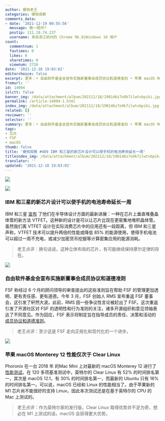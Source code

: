 ```yaml
---
author: 硬核老王
categories: 硬核观察
comments_data:
- date: '2021-12-19 00:55:56'
  message: 晚一周炸?
  postip: 112.10.74.237
  username: 来自浙江杭州的 Chrome 96.0|Windows 10 用户
count:
  commentnum: 1
  favtimes: 0
  likes: 0
  sharetimes: 0
  viewnum: 2716
date: '2021-12-18 19:03:02'
editorchoice: false
excerpt: 更多：• 自由软件基金会宣布实施新董事会成员协议和道德准则 • 苹果 macOS Monterey 12 性能仅次于 Clear Linux
fromurl: ''
id: 14094
islctt: false
banner_img: /data/attachment/album/202112/18/190146z7o9k7ilwtvbpiki.jpg
permalink: /article-14094-1.html
index_img: /data/attachment/album/202112/18/190146z7o9k7ilwtvbpiki.jpg
related: []
reviewer: ''
selector: ''
summary: 更多：• 自由软件基金会宣布实施新董事会成员协议和道德准则 • 苹果 macOS Monterey 12 性能仅次于 Clear Linux
tags:
- 芯片
- FSF
- macOS
thumb: false
title: '硬核观察 #489 IBM 和三星的新芯片设计可以使手机的电池寿命延长一周'
titleindex_img: /data/attachment/album/202112/18/190146z7o9k7ilwtvbpiki.jpg
translator: ''
updated: '2021-12-18 19:03:02'
---
```


![](/data/attachment/album/202112/18/190146z7o9k7ilwtvbpiki.jpg)


![](/data/attachment/album/202112/18/190203omzj15z4o7u2if9u.jpg)


### IBM 和三星的新芯片设计可以使手机的电池寿命延长一周


IBM 和三星 [宣布](https://www.theverge.com/2021/12/14/22834895/ibm-samsung-vtfet-transistor-technology-advancement-battery-life-smartphone-semiconductor) 了他们在半导体设计方面的最新进展：一种在芯片上垂直堆叠晶体管的新方法 VTFET。这种新的设计是可以让芯片比现在更密集地堆积晶体管。虽然我们离 VTFET 设计在实际消费芯片中的应用还有一段距离，但 IBM 和三星声称，VTFET 技术可以提升两倍的性能或降低 85% 的能源使用，使得手机电池可以超过一周不充电，或减少加密货币挖掘等计算密集应用的能源消耗。



> 
> 老王点评：换句话说，这种立体布局的芯片，有可能继续保持摩尔定律的存在。
> 
> 
> 


![](/data/attachment/album/202112/18/190214yqclhcdcqjejfnd5.jpg)


### 自由软件基金会宣布实施新董事会成员协议和道德准则


FSF 称经过 6 个月的顾问领导的审查提出的这些准则旨在帮助 FSF 的管理更加透明、更有责任感、更有道德。今年 3 月，FSF 创始人 RMS 宣布重返 FSF 董事会，这引发了轩然大波。此前，RMS 因一些争议性言论被赶出了 FSF。这次重返引发了开源社区对 FSF 的透明性和行为准则的关注，诸多开源组织和意见领袖表达了不同意见。作为回应，FSF 表示将制定旨在指导成员的责任、决策和活动的 [成员协议和道德准则](https://www.fsf.org/news/fsf-adopts-new-governance-framework-for-board-members)。



> 
> 老王点评：至少这是 FSF 走向正规化和现代化的一个进步。
> 
> 
> 


![](/data/attachment/album/202112/18/190243s02jo4iooufjvpdm.jpg)


### 苹果 macOS Monterey 12 性能仅次于 Clear Linux


Phoronix 在一台 2018 年 的Mac Mini 上对最新的 macOS Monterey 12 进行了 [性能测试](https://www.phoronix.com/scan.php?page=article&item=macos-12-linux&num=1)。在 120 多项基准测试中，英特尔的 Clear Linux 有 52% 的时间排名第一，其次是 macOS 12.1，有 30% 的时间排名第一，而最新的 Ubuntu 只有 16% 的时间排名第一。可以说，macOS 已经和 Linux 的性能相当了。由于苹果新的 M1 芯片尚不能很好的支持 Linux，因此本次测试还是在基于英特尔的 CPU 的 Mac 上测试的。



> 
> 老王点评：作为英特尔家的发行版，Clear Linux 取得优势并不足为奇，想必在 M1 上测试的话，macOS 会获得更大优势。
> 
> 
>